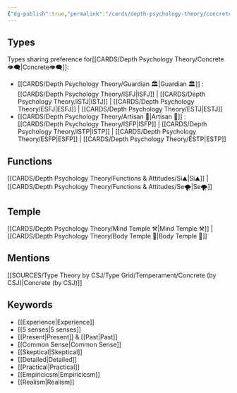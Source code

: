 ```yaml
---
{"dg-publish":true,"permalink":"/cards/depth-psychology-theory/concrete/","created":"2023-01-01T13:12:17.828+01:00","updated":"2023-04-25T19:17:00.315+02:00"}
---
```



## Types 
Types sharing preference for[[CARDS/Depth Psychology Theory/Concrete👁️‍🗨️\|Concrete👁️‍🗨️]]: 
- [[CARDS/Depth Psychology Theory/Guardian 🏛️\|Guardian 🏛️]] : [[CARDS/Depth Psychology Theory/ISFJ\|ISFJ]] | [[CARDS/Depth Psychology Theory/ISTJ\|ISTJ]] | [[CARDS/Depth Psychology Theory/ESFJ\|ESFJ]] | [[CARDS/Depth Psychology Theory/ESTJ\|ESTJ]]
- [[CARDS/Depth Psychology Theory/Artisan 🧰\|Artisan 🧰]] : [[CARDS/Depth Psychology Theory/ISFP\|ISFP]] | [[CARDS/Depth Psychology Theory/ISTP\|ISTP]] | [[CARDS/Depth Psychology Theory/ESFP\|ESFP]] | [[CARDS/Depth Psychology Theory/ESTP\|ESTP]]

## Functions 
[[CARDS/Depth Psychology Theory/Functions & Attitudes/Si⛰️\|Si⛰️]] | [[CARDS/Depth Psychology Theory/Functions & Attitudes/Se🌪️\|Se🌪️]] 

## Temple
[[CARDS/Depth Psychology Theory/Mind Temple ⚒️\|Mind Temple ⚒️]] | [[CARDS/Depth Psychology Theory/Body Temple 🌳\|Body Temple 🌳]]

## Mentions
[[SOURCES/Type Theory by CSJ/Type Grid/Temperament/Concrete (by CSJ)\|Concrete (by CSJ)]]

## Keywords 
- [[Experience\|Experience]]
- [[5 senses\|5 senses]]
- [[Present\|Present]] & [[Past\|Past]]
- [[Common Sense\|Common Sense]]
- [[Skeptical\|Skeptical]]
- [[Detailed\|Detailed]]
- [[Practical\|Practical]]
- [[Empiricicsm\|Empiricicsm]]
- [[Realism\|Realism]] 


